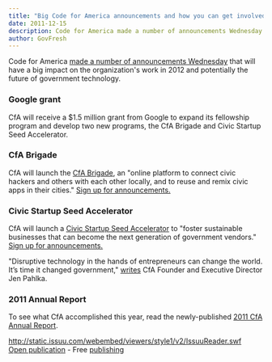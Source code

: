 ```yaml
---
title: "Big Code for America announcements and how you can get involved"
date: 2011-12-15
description: Code for America made a number of announcements Wednesday that will have a big impact on the organization’s work in 2012 and potentially the future of government technology.
author: GovFresh
---
```


Code for America <a href="http://codeforamerica.org/2011/12/14/2012-whats-ahead/">made a number of announcements Wednesday</a> that will have a big impact on the organization's work in 2012 and potentially the future of government technology.

<h3>Google grant</h3>

CfA will receive a $1.5 million grant from Google to expand its fellowship program and develop two new programs, the CfA Brigade and Civic Startup Seed Accelerator.

<h3>CfA Brigade</h3>

CfA will launch the <a href="http://codeforamerica.org/brigade">CfA Brigade</a>, an "online platform to connect civic hackers and others with each other locally, and to reuse and remix civic apps in their cities." <a href="http://codeforamerica.org/brigade/">Sign up for announcements.</a>

<h3>Civic Startup Seed Accelerator</h3>

CfA will launch a <a href="http://codeforamerica.org/accelerator/">Civic Startup Seed Accelerator</a> to "foster sustainable businesses that can become the next generation of government vendors." <a href="http://codeforamerica.org/accelerator/">Sign up for announcements.</a>

"Disruptive technology in the hands of entrepreneurs can change the world. It’s time it changed government," <a href="http://codeforamerica.org/2011/12/14/2012-whats-ahead/">writes</a> CfA Founder and Executive Director Jen Pahlka.

<h3>2011 Annual Report</h3>

To see what CfA accomplished this year, read the newly-published <a href="http://codeforamerica.org/2011-annual-report/">2011 CfA Annual Report</a>.

<div><a href="http://static.issuu.com/webembed/viewers/style1/v2/IssuuReader.swf">http://static.issuu.com/webembed/viewers/style1/v2/IssuuReader.swf</a><div style="width:420px;text-align:left;"><a href="http://issuu.com/codeforamerica/docs/2011_cfa_report/1" target="_blank">Open publication</a> - Free <a href="http://issuu.com" target="_blank">publishing</a></div></div>

